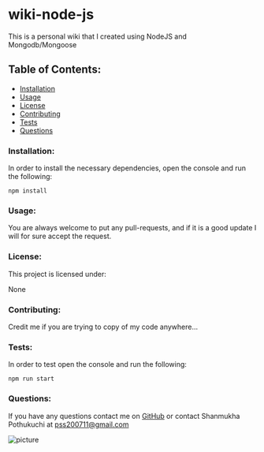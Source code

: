 # wiki-node-js  

This is a personal wiki that I created using NodeJS and Mongodb/Mongoose

## Table of Contents:
* [Installation](#installation)
* [Usage](#usage)
* [License](#license)
* [Contributing](#contributing)
* [Tests](#tests)
* [Questions](#questions)

### Installation:
In order to install the necessary dependencies, open the console and run the following:

```npm install```

### Usage:
You are always welcome to put any pull-requests, and if it is a good update I will for sure accept the request.

### License:
This project is licensed under:

None

### Contributing:
Credit me if you are trying to copy of my code anywhere...

### Tests:
In order to test open the console and run the following:

```npm run start```

### Questions:
If you have any questions contact me on [GitHub](https://github.com/pss911) or contact 
Shanmukha Pothukuchi at pss200711@gmail.com

![picture](https://github.com/pss911.png?size=80)
    
 
